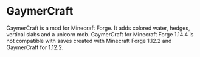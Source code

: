 # GaymerCraft
GaymerCraft is a mod for Minecraft Forge. It adds colored water, hedges, vertical slabs and a unicorn mob.
GaymerCraft for Minecraft Forge 1.14.4 is not compatible with saves created with Minecraft Forge 1.12.2 and GaymerCraft for 1.12.2.
